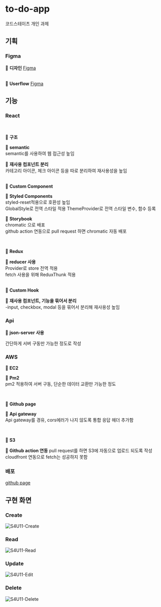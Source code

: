 # to-do-app
코드스테이츠 개인 과제

## 기획

### Figma
📌 **디자인**
[Figma](https://www.figma.com/file/dcdBMQfzUsAifvZ4hCfTro/S3U8-%EB%82%98%EB%A7%8C%EC%9D%98-%EC%96%B4%ED%94%8C%EB%A6%AC%EC%BC%80%EC%9D%B4%EC%85%98-%EB%A7%8C%EB%93%A4%EA%B8%B0?node-id=1%3A2)
<br><br>

📌 **Userflow**
[Figma](https://www.figma.com/file/dcdBMQfzUsAifvZ4hCfTro/S3U8-%EB%82%98%EB%A7%8C%EC%9D%98-%EC%96%B4%ED%94%8C%EB%A6%AC%EC%BC%80%EC%9D%B4%EC%85%98-%EB%A7%8C%EB%93%A4%EA%B8%B0?node-id=115%3A135)

## 기능

### React
<br>

📌 **구조**<br>

🧩 **semantic**<br>
semantic를 사용하여 웹 접근성 높임<br>

🧩 **재사용 컴포넌트 분리**<br>
카테고리 아이콘, 체크 아이콘 등을 따로 분리하여 재사용성을 높임<br>
<br>

📌 **Custom Component**<br>

🧩 **Styled Components**<br>
styled-reset적용으로 호환성 높임<br>
GlobalStyle로 전역 스타일 적용
ThemeProvider로 전역 스타일 변수, 함수 등록
<br>

🧩 **Storybook**<br>
chromatic 으로 배포<br>
github action 연동으로 pull request 하면 chromatic 자동 배포

<br>

📌 **Redux**<br>

🧩 **reducer 사용**<br>
Provider로 store 전역 적용<br>
fetch 사용을 위해 ReduxThunk 적용<br>
<br>

📌 **Custom Hook**<br>

🧩 **재사용 컴포넌트, 기능을 묶어서 분리**<br>
-input, checkbox, modal 등을 묶어서 분리해 재사용성 높임

### Api

📌 **json-server 사용**<br>

간단하게 서버 구동만 가능한 정도로 작성

### AWS

📌 **EC2**<br>

🧩 **Pm2**<br>
pm2 적용하여 서버 구동, 단순한 데이터 교환만 가능한 정도<br>

<br>

📌 **Github page**<br>

🧩 **Api gateway**<br>
Api gateway를 경유, cors에러가 나지 않도록 통합 응답 헤더 추가함<br>

<br>

📌 **S3**<br>

🧩 **Github action 연동**
pull request를 하면 S3에 자동으로 업로드 되도록 작성<br>
cloudfront 연동으로 fetch는 성공하지 못함

### 배포 

[github page](https://annkim7.github.io/to-do-app/)

## 구현 화면

### Create
![S4U11-Create](https://user-images.githubusercontent.com/67787776/217712742-fc14b7f1-3729-45c8-9788-271253832a68.gif)

### Read
![S4U11-Read](https://user-images.githubusercontent.com/67787776/217714697-439d937c-dda9-4a63-911f-6822e279df14.gif)

### Update
![S4U11-Edit](https://user-images.githubusercontent.com/67787776/217713820-5aaf1bfe-25ef-494e-af28-802914b39e35.gif)

### Delete
![S4U11-Delete](https://user-images.githubusercontent.com/67787776/217714452-0e73d91f-1167-4a90-a6f9-af44793d7db2.gif)

